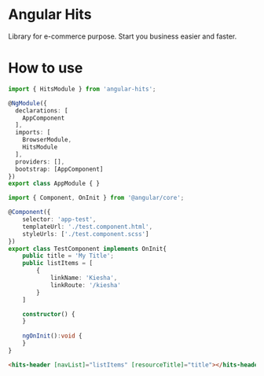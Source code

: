 # Angular Hits

Library for e-commerce purpose. Start you business easier and faster.

# How to use

```ts
import { HitsModule } from 'angular-hits';

@NgModule({
  declarations: [
    AppComponent
  ],
  imports: [
    BrowserModule,
    HitsModule
  ],
  providers: [],
  bootstrap: [AppComponent]
})
export class AppModule { }
```
```ts
import { Component, OnInit } from '@angular/core';

@Component({
    selector: 'app-test',
    templateUrl: './test.component.html',
    styleUrls: ['./test.component.scss']
})
export class TestComponent implements OnInit{
    public title = 'My Title';
    public listItems = [
        {
            linkName: 'Kiesha',
            linkRoute: '/kiesha'
        }
    ]

    constructor() {
    }
    
    ngOnInit():void {
    }
}
```


```html
<hits-header [navList]="listItems" [resourceTitle]="title"></hits-header>
```

